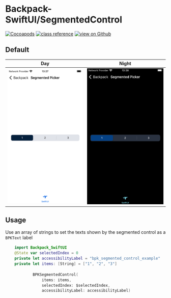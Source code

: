 # Backpack-SwiftUI/SegmentedControl

[![Cocoapods](https://img.shields.io/cocoapods/v/Backpack-SwiftUI.svg?style=flat)](hhttps://cocoapods.org/pods/Backpack-SwiftUI)
[![class reference](https://img.shields.io/badge/Class%20reference-iOS-blue)](https://backpack.github.io/ios/versions/latest/swiftui/Structs/BPKSegmentedControl.html)
[![view on Github](https://img.shields.io/badge/Source%20code-GitHub-lightgrey)](https://github.com/Skyscanner/backpack-ios/tree/main/Backpack-SwiftUI/SegmentedControl)

## Default

| Day | Night |
| --- | --- |
| <img src="https://raw.githubusercontent.com/Skyscanner/backpack-ios/main/screenshots/iPhone-swiftui_segmented-control___default_lm.png" alt="" width="375" /> |<img src="https://raw.githubusercontent.com/Skyscanner/backpack-ios/main/screenshots/iPhone-swiftui_segmented-control___default_dm.png" alt="" width="375" /> |

## Usage

Use an array of strings to set the texts shown by the segmented control as a `BPKText` label

```swift
    import Backpack_SwiftUI
    @State var selectedIndex = 0
    private let accessibilityLabel = "bpk_segmented_control_example"
    private let items: [String] = ["1", "2", "3"]

            BPKSegmentedControl(
                items: items,
                selectedIndex: $selectedIndex,
                accessibilityLabel: accessibilityLabel)
```

